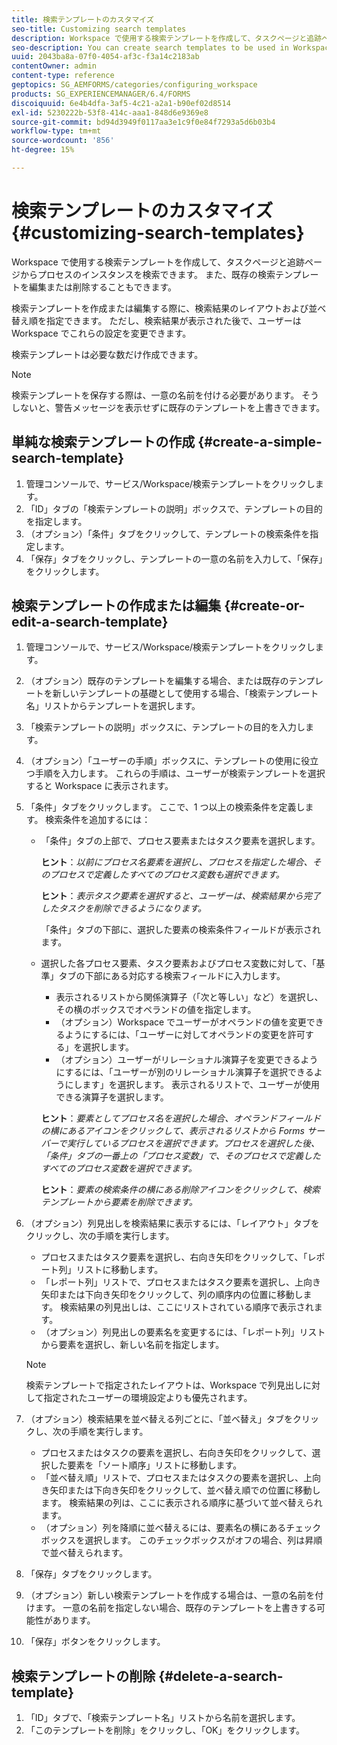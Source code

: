 ```yaml
---
title: 検索テンプレートのカスタマイズ
seo-title: Customizing search templates
description: Workspace で使用する検索テンプレートを作成して、タスクページと追跡ページからプロセスのインスタンスを検索できます。 また、既存の検索テンプレートを編集または削除することもできます。
seo-description: You can create search templates to be used in Workspace to search for instances of processes from the To Do and Tracking pages. You can also edit or delete existing search templates.
uuid: 2043ba8a-07f0-4054-af3c-f3a14c2183ab
contentOwner: admin
content-type: reference
geptopics: SG_AEMFORMS/categories/configuring_workspace
products: SG_EXPERIENCEMANAGER/6.4/FORMS
discoiquuid: 6e4b4dfa-3af5-4c21-a2a1-b90ef02d8514
exl-id: 5230222b-53f8-414c-aaa1-848d6e9369e8
source-git-commit: bd94d3949f0117aa3e1c9f0e84f7293a5d6b03b4
workflow-type: tm+mt
source-wordcount: '856'
ht-degree: 15%

---
```


# 検索テンプレートのカスタマイズ {#customizing-search-templates}

Workspace で使用する検索テンプレートを作成して、タスクページと追跡ページからプロセスのインスタンスを検索できます。 また、既存の検索テンプレートを編集または削除することもできます。

検索テンプレートを作成または編集する際に、検索結果のレイアウトおよび並べ替え順を指定できます。 ただし、検索結果が表示された後で、ユーザーは Workspace でこれらの設定を変更できます。

検索テンプレートは必要な数だけ作成できます。

>[!NOTE]
>
>検索テンプレートを保存する際は、一意の名前を付ける必要があります。 そうしないと、警告メッセージを表示せずに既存のテンプレートを上書きできます。

## 単純な検索テンプレートの作成 {#create-a-simple-search-template}

1. 管理コンソールで、サービス/Workspace/検索テンプレートをクリックします。
1. 「ID」タブの「検索テンプレートの説明」ボックスで、テンプレートの目的を指定します。
1. （オプション）「条件」タブをクリックして、テンプレートの検索条件を指定します。
1. 「保存」タブをクリックし、テンプレートの一意の名前を入力して、「保存」をクリックします。

## 検索テンプレートの作成または編集 {#create-or-edit-a-search-template}

1. 管理コンソールで、サービス/Workspace/検索テンプレートをクリックします。
1. （オプション）既存のテンプレートを編集する場合、または既存のテンプレートを新しいテンプレートの基礎として使用する場合、「検索テンプレート名」リストからテンプレートを選択します。
1. 「検索テンプレートの説明」ボックスに、テンプレートの目的を入力します。
1. （オプション）「ユーザーの手順」ボックスに、テンプレートの使用に役立つ手順を入力します。 これらの手順は、ユーザーが検索テンプレートを選択すると Workspace に表示されます。
1. 「条件」タブをクリックします。 ここで、1 つ以上の検索条件を定義します。 検索条件を追加するには：

   * 「条件」タブの上部で、プロセス要素またはタスク要素を選択します。

      **ヒント**：*以前にプロセス名要素を選択し、プロセスを指定した場合、そのプロセスで定義したすべてのプロセス変数も選択できます。*

      **ヒント**：*表示タスク要素を選択すると、ユーザーは、検索結果から完了したタスクを削除できるようになります。*

      「条件」タブの下部に、選択した要素の検索条件フィールドが表示されます。

   * 選択した各プロセス要素、タスク要素およびプロセス変数に対して、「基準」タブの下部にある対応する検索フィールドに入力します。

      * 表示されるリストから関係演算子（「次と等しい」など）を選択し、その横のボックスでオペランドの値を指定します。
      * （オプション）Workspace でユーザーがオペランドの値を変更できるようにするには、「ユーザーに対してオペランドの変更を許可する」を選択します。
      * （オプション）ユーザーがリレーショナル演算子を変更できるようにするには、「ユーザーが別のリレーショナル演算子を選択できるようにします」を選択します。 表示されるリストで、ユーザーが使用できる演算子を選択します。

      **ヒント**：*要素としてプロセス名を選択した場合、オペランドフィールドの横にあるアイコンをクリックして、表示されるリストから Forms サーバーで実行しているプロセスを選択できます。プロセスを選択した後、「条件」タブの一番上の「プロセス変数」で、そのプロセスで定義したすべてのプロセス変数を選択できます。*

      **ヒント**：*要素の検索条件の横にある削除アイコンをクリックして、検索テンプレートから要素を削除できます。*


1. （オプション）列見出しを検索結果に表示するには、「レイアウト」タブをクリックし、次の手順を実行します。

   * プロセスまたはタスク要素を選択し、右向き矢印をクリックして、「レポート列」リストに移動します。
   * 「レポート列」リストで、プロセスまたはタスク要素を選択し、上向き矢印または下向き矢印をクリックして、列の順序内の位置に移動します。 検索結果の列見出しは、ここにリストされている順序で表示されます。
   * （オプション）列見出しの要素名を変更するには、「レポート列」リストから要素を選択し、新しい名前を指定します。

   >[!NOTE]
   >
   >検索テンプレートで指定されたレイアウトは、Workspace で列見出しに対して指定されたユーザーの環境設定よりも優先されます。

1. （オプション）検索結果を並べ替える列ごとに、「並べ替え」タブをクリックし、次の手順を実行します。

   * プロセスまたはタスクの要素を選択し、右向き矢印をクリックして、選択した要素を「ソート順序」リストに移動します。
   * 「並べ替え順」リストで、プロセスまたはタスクの要素を選択し、上向き矢印または下向き矢印をクリックして、並べ替え順での位置に移動します。 検索結果の列は、ここに表示される順序に基づいて並べ替えられます。
   * （オプション）列を降順に並べ替えるには、要素名の横にあるチェックボックスを選択します。 このチェックボックスがオフの場合、列は昇順で並べ替えられます。

1. 「保存」タブをクリックします。
1. （オプション）新しい検索テンプレートを作成する場合は、一意の名前を付けます。 一意の名前を指定しない場合、既存のテンプレートを上書きする可能性があります。
1. 「保存」ボタンをクリックします。

## 検索テンプレートの削除 {#delete-a-search-template}

1. 「ID」タブで、「検索テンプレート名」リストから名前を選択します。
1. 「このテンプレートを削除」をクリックし、「OK」をクリックします。

